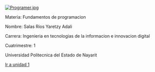 [![Programer.jpg](https://i.postimg.cc/pXNtQ6tV/Programer.jpg)](https://postimg.cc/PNMcTKx0)

Materia: Fundamentos de programacion



Nombre: Salas Rios Yaretzy Adali

Carrera: Ingenieria en tecnologias de la informacion e innovacion digital

Cuatrimestre: 1

Universidad Politecnica del Estado de Nayarit

[Ir a unidad 1](https://github.com/YaretzyR/Programacion-CODIGOS/tree/main/U1)
